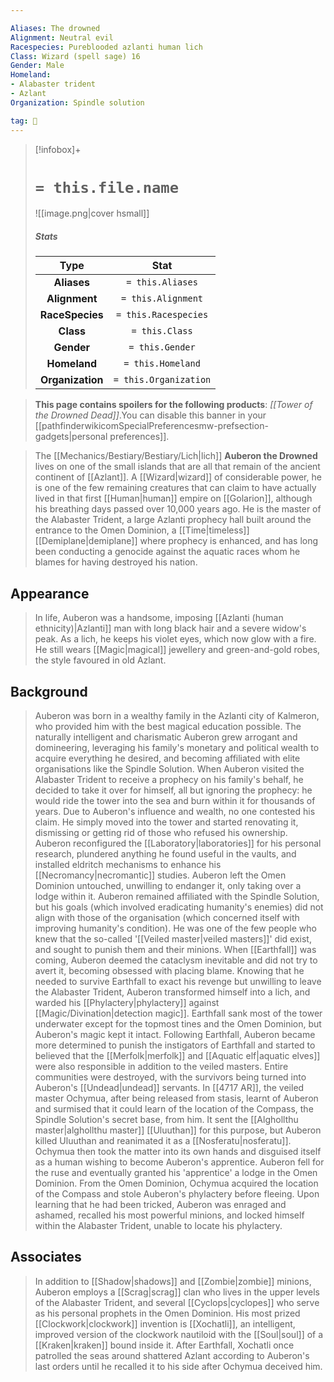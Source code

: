 ```yaml
---

Aliases: The drowned
Alignment: Neutral evil
Racespecies: Pureblooded azlanti human lich
Class: Wizard (spell sage) 16
Gender: Male
Homeland:
- Alabaster trident
- Azlant
Organization: Spindle solution

tag: 👤️
---
```


> [!infobox]+
> #  `= this.file.name`
> ![[image.png|cover hsmall]]
> ##### Stats
> Type | Stat |
> :---: |:---:|
> **Aliases** | `= this.Aliases` |
> **Alignment** | `= this.Alignment` |
> **RaceSpecies** | `= this.Racespecies` |
> **Class** | `= this.Class` |
> **Gender** | `= this.Gender` |
> **Homeland** | `= this.Homeland` |
> **Organization** | `= this.Organization` |



> **This page contains spoilers for the following products**: *[[Tower of the Drowned Dead]]*.You can disable this banner in your [[pathfinderwikicomSpecialPreferencesmw-prefsection-gadgets|personal preferences]].


> The [[Mechanics/Bestiary/Bestiary/Lich|lich]] **Auberon the Drowned** lives on one of the small islands that are all that remain of the ancient continent of [[Azlant]]. A [[Wizard|wizard]] of considerable power, he is one of the few remaining creatures that can claim to have actually lived in that first [[Human|human]] empire on [[Golarion]], although his breathing days passed over 10,000 years ago. He is the master of the Alabaster Trident, a large Azlanti prophecy hall built around the entrance to the Omen Dominion, a [[Time|timeless]] [[Demiplane|demiplane]] where prophecy is enhanced, and has long been conducting a genocide against the aquatic races whom he blames for having destroyed his nation.



## Appearance

> In life, Auberon was a handsome, imposing [[Azlanti (human ethnicity)|Azlanti]] man with long black hair and a severe widow's peak. As a lich, he keeps his violet eyes, which now glow with a fire. He still wears [[Magic|magical]] jewellery and green-and-gold robes, the style favoured in old Azlant.


## Background

> Auberon was born in a wealthy family in the Azlanti city of Kalmeron, who provided him with the best magical education possible. The naturally intelligent and charismatic Auberon grew arrogant and domineering, leveraging his family's monetary and political wealth to acquire everything he desired, and becoming affiliated with elite organisations like the Spindle Solution. When Auberon visited the Alabaster Trident to receive a prophecy on his family's behalf, he decided to take it over for himself, all but ignoring the prophecy: he would ride the tower into the sea and burn within it for thousands of years.
> Due to Auberon's influence and wealth, no one contested his claim. He simply moved into the tower and started renovating it, dismissing or getting rid of those who refused his ownership. Auberon reconfigured the [[Laboratory|laboratories]] for his personal research, plundered anything he found useful in the vaults, and installed eldritch mechanisms to enhance his [[Necromancy|necromantic]] studies. Auberon left the Omen Dominion untouched, unwilling to endanger it, only taking over a lodge within it.
> Auberon remained affiliated with the Spindle Solution, but his goals (which involved eradicating humanity's enemies) did not align with those of the organisation (which concerned itself with improving humanity's condition). He was one of the few people who knew that the so-called '[[Veiled master|veiled masters]]' did exist, and sought to punish them and their minions. When [[Earthfall]] was coming, Auberon deemed the cataclysm inevitable and did not try to avert it, becoming obsessed with placing blame. Knowing that he needed to survive Earthfall to exact his revenge but unwilling to leave the Alabaster Trident, Auberon transformed himself into a lich, and warded his [[Phylactery|phylactery]] against [[Magic/Divination|detection magic]]. Earthfall sank most of the tower underwater except for the topmost tines and the Omen Dominion, but Auberon's magic kept it intact.
> Following Earthfall, Auberon became more determined to punish the instigators of Earthfall and started to believed that the [[Merfolk|merfolk]] and [[Aquatic elf|aquatic elves]] were also responsible in addition to the veiled masters. Entire communities were destroyed, with the survivors being turned into Auberon's [[Undead|undead]] servants.
> In [[4717 AR]], the veiled master Ochymua, after being released from stasis, learnt of Auberon and surmised that it could learn of the location of the Compass, the Spindle Solution's secret base, from him. It sent the [[Alghollthu master|alghollthu master]] [[Uluuthan]] for this purpose, but Auberon killed Uluuthan and reanimated it as a [[Nosferatu|nosferatu]].
> Ochymua then took the matter into its own hands and disguised itself as a human wishing to become Auberon's apprentice. Auberon fell for the ruse and eventually granted his 'apprentice' a lodge in the Omen Dominion. From the Omen Dominion, Ochymua acquired the location of the Compass and stole Auberon's phylactery before fleeing. Upon learning that he had been tricked, Auberon was enraged and ashamed, recalled his most powerful minions, and locked himself within the Alabaster Trident, unable to locate his phylactery.


## Associates

> In addition to [[Shadow|shadows]] and [[Zombie|zombie]] minions, Auberon employs a [[Scrag|scrag]] clan who lives in the upper levels of the Alabaster Trident, and several [[Cyclops|cyclopes]] who serve as his personal prophets in the Omen Dominion. His most prized [[Clockwork|clockwork]] invention is [[Xochatli]], an intelligent, improved version of the clockwork nautiloid with the [[Soul|soul]] of a [[Kraken|kraken]] bound inside it. After Earthfall, Xochatli once patrolled the seas around shattered Azlant according to Auberon's last orders until he recalled it to his side after Ochymua deceived him.







